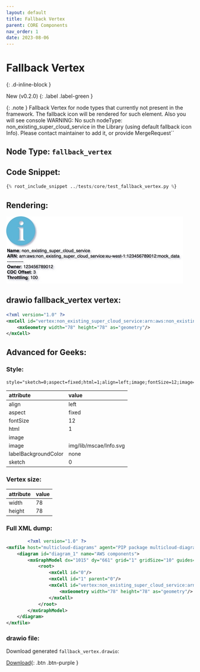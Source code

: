 ```yaml
---
layout: default
title: Fallback Vertex
parent: CORE Components
nav_order: 1
date: 2023-08-06
---
```


# Fallback Vertex
{: .d-inline-block }

New (v0.2.0)
{: .label .label-green }

{: .note }
Fallback Vertex for node types that currently not present in the framework. The fallback icon will be rendered for such element. 
Also you will see console WARNING: No such nodeType: non_existing_super_cloud_service in the Library (using default fallback icon Info). Please contact maintainer to add it, or provide MergeRequest``
## Node Type: ``fallback_vertex``

## Code Snippet:

```python
{% root_include_snippet ../tests/core/test_fallback_vertex.py %}
```

## Rendering:

![lambda](output/jpg/fallback_vertex.jpg)

## drawio fallback_vertex vertex:

```xml
<?xml version="1.0" ?>
<mxCell id="vertex:non_existing_super_cloud_service:arn:aws:non_existing_super_cloud_service:eu-west-1:123456789012:mock_data" parent="1" vertex="1">
    <mxGeometry width="78" height="78" as="geometry"/>
</mxCell>
```

## Advanced for Geeks:

### Style:
```html
style="sketch=0;aspect=fixed;html=1;align=left;image;fontSize=12;image=img/lib/mscae/Info.svg;labelBackgroundColor=none;"
```

| attribute | value |
|:----------|:------|
|align| left |
|aspect| fixed |
|fontSize| 12 |
|html| 1 |
|image|  |
|image| img/lib/mscae/Info.svg |
|labelBackgroundColor| none |
|sketch| 0 |

### Vertex size:

| attribute | value |
|:---------|:-----------|
| width    | 78  |
| height   |78|

### Full XML dump:
```xml
        <?xml version="1.0" ?>
<mxfile host="multicloud-diagrams" agent="PIP package multicloud-diagrams. Generate resources in draw.io compatible format for Cloud infrastructure. Copyrights @ Roman Tsypuk 2023. MIT license." type="MultiCloud">
    <diagram id="diagram_1" name="AWS components">
        <mxGraphModel dx="1015" dy="661" grid="1" gridSize="10" guides="1" tooltips="1" connect="1" arrows="1" fold="1" page="1" pageScale="1" pageWidth="850" pageHeight="1100" math="0" shadow="1">
            <root>
                <mxCell id="0"/>
                <mxCell id="1" parent="0"/>
                <mxCell id="vertex:non_existing_super_cloud_service:arn:aws:non_existing_super_cloud_service:eu-west-1:123456789012:mock_data" value="&lt;b&gt;Name&lt;/b&gt;: non_existing_super_cloud_service&lt;BR&gt;&lt;b&gt;ARN&lt;/b&gt;: arn:aws:non_existing_super_cloud_service:eu-west-1:123456789012:mock_data&lt;BR&gt;-----------&lt;BR&gt;&lt;b&gt;Owner&lt;/b&gt;: 123456789012&lt;BR&gt;&lt;b&gt;CDC Offset&lt;/b&gt;: 3&lt;BR&gt;&lt;b&gt;Throttling&lt;/b&gt;: 100" style="sketch=0;aspect=fixed;html=1;align=left;image;fontSize=12;image=img/lib/mscae/Info.svg;labelBackgroundColor=none;" parent="1" vertex="1">
                    <mxGeometry width="78" height="78" as="geometry"/>
                </mxCell>
            </root>
        </mxGraphModel>
    </diagram>
</mxfile>
```

### drawio file:

Download generated ``fallback_vertex.drawio``:

[Download](output/drawio/fallback_vertex.drawio){: .btn .btn-purple }